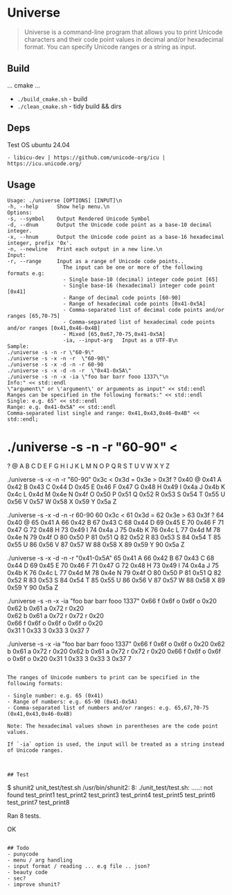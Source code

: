 # Universe

> Universe is a command-line program that allows you to print Unicode characters and their code point values in decimal and/or hexadecimal format. You can specify Unicode ranges or a string as input.


## Build

... cmake ...
- ```./build_cmake.sh``` - build
- ```./clean_cmake.sh``` - tidy build && dirs


## Deps

Test OS ubuntu 24.04
```
- libicu-dev | https://github.com/unicode-org/icu | https://icu.unicode.org/
```

## Usage

```
Usage: ./universe [OPTIONS] [INPUT]\n
-h, --help      Show help menu.\n
Options:
-s, --symbol    Output Rendered Unicode Symbol
-d, --dnum      Output the Unicode code point as a base-10 decimal integer.
-x, --hnum      Output the Unicode code point as a base-16 hexadecimal integer, prefix '0x'.
-n, --newline   Print each output in a new line.\n
Input:
-r, --range     Input as a range of Unicode code points..
                  The input can be one or more of the following formats e.g:
                  - Single base-10 (decimal) integer code point [65]
                  - Single base-16 (hexadecimal) integer code point [0x41]
                  - Range of decimal code points [60-90]
                  - Range of hexadecimal code points [0x41-0x5A]
                  - Comma-separated list of decimal code points and/or ranges [65,70-75]
                  - Comma-separated list of hexadecimal code points and/or ranges [0x41,0x46-0x4B]
                  - Mixed [65,0x67,70-75,0x41-0x5A]
                  -ia, --input-arg   Input as a UTF-8\n
Sample:
./universe -s -n -r \"60-9\"
./universe -s -x -n -r  \"60-90\"
./universe -s -x -d -n -r 60-90
./universe -s -x -d -n -r  \"0x41-0x5A\"
./universe -s -n -x -ia \"foo bar barr fooo 1337\"\n
Info:" << std::endl
\"argument\" or \'argument\' or arguments as input" << std::endl
Ranges can be specified in the following formats:" << std::endl
Single: e.g. 65" << std::endl
Range: e.g. 0x41-0x5A" << std::endl
Comma-separated list single and range: 0x41,0x43,0x46-0x4B" << std::endl;

```
./universe -s -n -r "60-90"
< 
= 
> 
? 
@ 
A 
B 
C 
D 
E 
F 
G 
H 
I 
J 
K 
L 
M 
N 
O 
P 
Q 
R 
S 
T 
U 
V 
W 
X 
Y 
Z 

./universe -s -x -n -r "60-90"
0x3c < 
0x3d = 
0x3e > 
0x3f ? 
0x40 @ 
0x41 A 
0x42 B 
0x43 C 
0x44 D 
0x45 E 
0x46 F 
0x47 G 
0x48 H 
0x49 I 
0x4a J 
0x4b K 
0x4c L 
0x4d M 
0x4e N 
0x4f O 
0x50 P 
0x51 Q 
0x52 R 
0x53 S 
0x54 T 
0x55 U 
0x56 V 
0x57 W 
0x58 X 
0x59 Y 
0x5a Z 

./universe -s -x -d -n -r 60-90
60 0x3c < 
61 0x3d = 
62 0x3e > 
63 0x3f ? 
64 0x40 @ 
65 0x41 A 
66 0x42 B 
67 0x43 C 
68 0x44 D 
69 0x45 E 
70 0x46 F 
71 0x47 G 
72 0x48 H 
73 0x49 I 
74 0x4a J 
75 0x4b K 
76 0x4c L 
77 0x4d M 
78 0x4e N 
79 0x4f O 
80 0x50 P 
81 0x51 Q 
82 0x52 R 
83 0x53 S 
84 0x54 T 
85 0x55 U 
86 0x56 V 
87 0x57 W 
88 0x58 X 
89 0x59 Y 
90 0x5a Z 

./universe -s -x -d -n -r "0x41-0x5A"
65 0x41 A 
66 0x42 B 
67 0x43 C 
68 0x44 D 
69 0x45 E 
70 0x46 F 
71 0x47 G 
72 0x48 H 
73 0x49 I 
74 0x4a J 
75 0x4b K 
76 0x4c L 
77 0x4d M 
78 0x4e N 
79 0x4f O 
80 0x50 P 
81 0x51 Q 
82 0x52 R 
83 0x53 S 
84 0x54 T 
85 0x55 U 
86 0x56 V 
87 0x57 W 
88 0x58 X 
89 0x59 Y 
90 0x5a Z 

 ./universe -s -n -x -ia "foo bar barr fooo 1337"
0x66 f 
0x6f o 
0x6f o 
0x20   
0x62 b 
0x61 a 
0x72 r 
0x20   
0x62 b 
0x61 a 
0x72 r 
0x72 r 
0x20   
0x66 f 
0x6f o 
0x6f o 
0x6f o 
0x20   
0x31 1 
0x33 3 
0x33 3 
0x37 7 

./universe -s -x -ia "foo bar barr fooo 1337"
0x66 f 0x6f o 0x6f o 0x20   0x62 b 0x61 a 0x72 r 0x20   0x62 b 0x61 a 0x72 r 0x72 r 0x20   0x66 f 0x6f o 0x6f o 0x6f o 0x20   0x31 1 0x33 3 0x33 3 0x37 7 
```

The ranges of Unicode numbers to print can be specified in the following formats:

- Single number: e.g. 65 (0x41)
- Range of numbers: e.g. 65-90 (0x41-0x5A)
- Comma-separated list of numbers and/or ranges: e.g. 65,67,70-75 (0x41,0x43,0x46-0x4B)

Note: The hexadecimal values shown in parentheses are the code point values.

If `-ia` option is used, the input will be treated as a string instead of Unicode ranges.



## Test
```
$ shunit2 unit_test/test.sh 
/usr/bin/shunit2: 8: ./unit_test/test.sh: .....: not found
test_print1
test_print2
test_print3
test_print4
test_print5
test_print6
test_print7
test_print8

Ran 8 tests.

OK
```

## Todo
- punycode
- menu / arg handling
- input format / reading ... e.g file .. json?
- beauty code
- sec?
- improve shunit?
